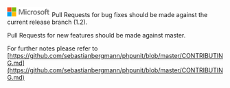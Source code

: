 ![](./media/solutions-microsoft-logo-small.png)
Pull Requests for bug fixes should be made against the current release branch (1.2). 

Pull Requests for new features should be made against master.

For further notes please refer to [https://github.com/sebastianbergmann/phpunit/blob/master/CONTRIBUTING.md](https://github.com/sebastianbergmann/phpunit/blob/master/CONTRIBUTING.md)
